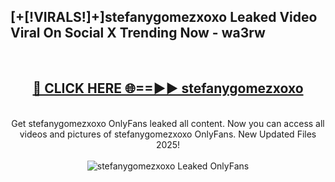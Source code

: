 <h2>[+[!VIRALS!]+]stefanygomezxoxo Leaked Video Viral On Social X Trending Now - wa3rw</h2>
<br>
<div align="center">
<h2><a href="https://libra.edu.pl?stefanygomezxoxo" rel="nofollow">🔴 CLICK HERE 🌐==►► stefanygomezxoxo</a></h2>
<br>
Get stefanygomezxoxo OnlyFans leaked all content. Now you can access all videos and pictures of stefanygomezxoxo OnlyFans. New Updated Files 2025!
<br>
<br>
<a href="https://libra.edu.pl?stefanygomezxoxo" rel="nofollow" data-target="animated-image.originalLink"><img src="https://i.ibb.co.com/WyWwxjT/player-gif2.gif" alt="stefanygomezxoxo Leaked OnlyFans" style="max-width: 100%; display: inline-block;" data-target="animated-image.originalImage"></a>
</div>
<br>